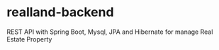 # realland-backend

REST API with Spring Boot, Mysql, JPA and Hibernate for manage Real Estate Property 

